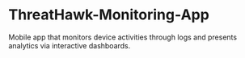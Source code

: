 # ThreatHawk-Monitoring-App
Mobile app that monitors device activities through logs and presents analytics via interactive dashboards.

